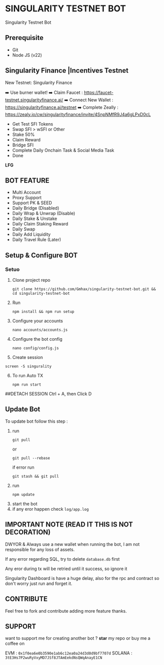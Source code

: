 # SINGULARITY TESTNET BOT
Singularity Testnet Bot


## Prerequisite
- Git
- Node JS (v22)

     



## Singularity Finance |Incentives Testnet
New Testnet: Singularity Finance


➡️ Use burner wallet!
➡️ Claim Faucet :  https://faucet-testnet.singularityfinance.ai/
➡️ Connect New Wallet : https://singularityfinance.ai/testnet
➡️ Complete Zeally : https://zealy.io/cw/singularityfinance/invite/4SnpNMfR9J4a6gLPxD0cL

- Get Test SFI Tokens
- Swap SFI > wSFI or Other
- Stake 50%
- Claim Reward
- Bridge SFI
- Complete Daily Onchain Task & Social Media Task 
- Done

**LFG**

## BOT FEATURE
- Multi Account 
- Proxy Support
- Support PK & SEED
- Daily Bridge (Disabled)
- Daily Wrap & Unwrap (Disable)
- Daily Stake & Unstake
- Daily Claim Staking Reward
- Daily Swap
- Daily Add Liquidity
- Daily Travel Rule (Later)


## Setup & Configure BOT

### Setuo
1. Clone project repo
   ```
   git clone https://github.com/Gmhax/singularity-testnet-bot.git && 
   cd singularity-testnet-bot
   ```
2. Run
   ```
   npm install && npm run setup
   ```
3. Configure your accounts
   ```
   nano accounts/accounts.js
   ```
4. Configure the bot config
    ```
   nano config/config.js
    ```
5. Create session
 ```
screen -S singurality
 ```

6. To run Auto TX
   ```
   npm run start
   ```
   
##DETACH SESSION
Ctrl + A, then Click D


## Update Bot

To update bot follow this step :
1. run
   ```
   git pull
   ```
   or
   ```
   git pull --rebase
   ```
   if error run
   ```
   git stash && git pull
   ```
2. run
   ```
   npm update
   ```
3. start the bot
4. if any eror happen check `log/app.log`


## IMPORTANT NOTE (READ IT THIS IS NOT DECORATION)
DWYOR & Always use a new wallet when running the bot, I am not responsible for any loss of assets.

If any error regarding SQL, try to delete `database.db` first

Any eror during tx will be retried until it success, so ignore it

Singularity Dashboard is have a huge delay, also for the rpc and contract so don't worry just run and forget it.

## CONTRIBUTE

Feel free to fork and contribute adding more feature thanks.

## SUPPORT

want to support me for creating another bot ?
**star** my repo or buy me a coffee on

EVM : `0x1f0ea6e0b3590e1ab6c12ea0a24d3d0d9bf7707d`
SOLANA : `3tE3Hs7P2wuRyVxyMD7JSf8JTAmEekdNsQWqAnayE1CN`
